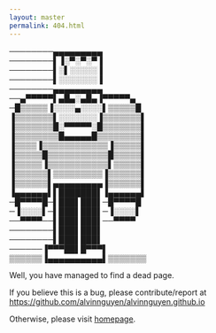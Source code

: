 ```yaml
---
layout: master
permalink: 404.html
---
```

<p class="p404">
────────▄▄▄▄▄▄▄▄▄<br/>
────────▌▐░▀░▀░▀▐<br/>
────────▌░▌░░░░░▐<br/>
────────▌░░░░░░░▐<br/>
────────▄▄▄▄▄▄▄▄▄<br/>
──▄▀▀▀▀▀▌▄█▄░▄█▄▐▀▀▀▀▀▄<br/>
─█▒▒▒▒▒▐░░░░▄░░░░▌▒▒▒▒▒█<br/>
▐▒▒▒▒▒▒▒▌░░░░░░░▐▒▒▒▒▒▒▒▌<br/>
▐▒▒▒▒▒▒▒█░▀▀▀▀▀░█▒▒▒▒▒▒▒▌<br/>
▐▒▒▒▒▒▒▒▒█▄▄▄▄▄█▒▒▒▒▒▒▒▒▌<br/>
▐▒▒▒▒▐▒▒▒▒▒▒▒▒▒▒▒▒▐▒▒▒▒▒▌<br/>
▐▒▒▒▒▒█▒▒▒▒▒▒▒▒▒▒▒█▒▒▒▒▒▌<br/>
▐▒▒▒▒▒▐▒▒▒▒▒▒▒▒▒▒▒▌▒▒▒▒▒▌<br/>
▐▒▒▒▒▒▒▌▒▒▒▒▒▒▒▒▒▐▒▒▒▒▒▒▌<br/>
▐▒▒▒▒▒▒▌▄▄▄▄▄▄▄▄▄▐▒▒▒▒▒▒▌<br/>
▐▄▄▄▄▄▄▌▌███████▌▐▄▄▄▄▄▄▌<br/>
─█▀▀▀▀█─▌███▌███▌─█▀▀▀▀█<br/>
─▐░░░░▌─▌███▌███▌─▐░░░░▌<br/>
──▀▀▀▀──▌███▌███▌──▀▀▀▀<br/>
────────▌███▌███▌<br/>
────────▌███▌███▌<br/>
──────▐▀▀▀██▌█▀▀▀▌<br/>
▒▒▒▒▒▒▐▄▄▄▄▄▄▄▄▄▄▌▒▒▒▒▒▒▒
</p>

Well, you have managed to find a dead page.

If you believe this is a bug, please contribute/report at<br/>
<a href="https://github.com/alvinnguyen/alvinnguyen.github.io">https://github.com/alvinnguyen/alvinnguyen.github.io</a>

Otherwise, please visit <a href="{{ site.baseurl }}">homepage</a>.